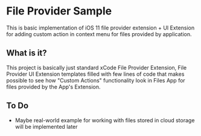 File Provider Sample
===================

This is basic implementation of iOS 11 file provider extension + UI Extension for adding custom action in context menu for files provided by application.

What is it?
----
This project is basically just standard xCode File Provider Extension, File Provider UI Extension templates filled with few lines of code that makes possible to see how "Custom Actions" functionality look in Files App for files provided by the App's Extension.

To Do
----

- Maybe real-world example for working with files stored in cloud storage will be implemented later




